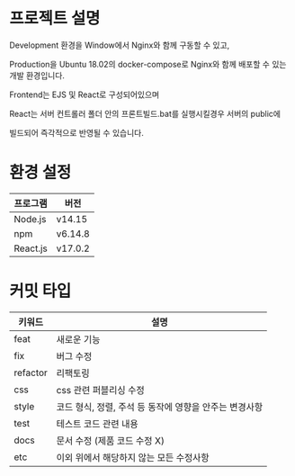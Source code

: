 # 프로젝트 설명
Development 환경을 Window에서 Nginx와 함께 구동할 수 있고,

Production을 Ubuntu 18.02의 docker-compose로 Nginx와 함께 배포할 수 있는 개발 환경입니다. 

Frontend는 EJS 및 React로 구성되어있으며

React는 서버 컨트롤러 폴더 안의 프론트빌드.bat를 실행시킬경우 서버의 public에

빌드되어 즉각적으로 반영될 수 있습니다.

# 환경 설정
| 프로그램 | 버전 |
| ------ | ------ |
| Node.js | v14.15 |
| npm | v6.14.8 |
| React.js | v17.0.2 |

# 커밋 타입
| 키워드 | 설명 |
| ------ | ------ |
|feat | 새로운 기능 |
|fix | 버그 수정|
|refactor | 리팩토링|
|css | css 관련 퍼블리싱 수정|
|style | 코드 형식, 정렬, 주석 등 동작에 영향을 안주는 변경사항|
|test | 테스트 코드 관련 내용|
|docs | 문서 수정 (제품 코드 수정 X)|
|etc | 이외 위에서 해당하지 않는 모든 수정사항|  
